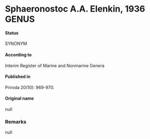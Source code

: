 # Sphaeronostoc A.A. Elenkin, 1936 GENUS

#### Status
SYNONYM

#### According to
Interim Register of Marine and Nonmarine Genera

#### Published in
Priroda 20(10): 969-970.

#### Original name
null

### Remarks
null